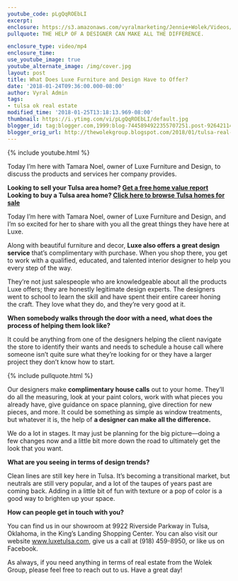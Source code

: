 ```yaml
---
youtube_code: pLgQqROEbLI
excerpt:
enclosure: https://s3.amazonaws.com/vyralmarketing/Jennie+Wolek/Videos/January+2018/Tulsa+Real+Estate+Agent-+Luxe+Is+Great+for+Products+and+Design.mp4
pullquote: THE HELP OF A DESIGNER CAN MAKE ALL THE DIFFERENCE.

enclosure_type: video/mp4
enclosure_time:
use_youtube_image: true
youtube_alternate_image: /img/cover.jpg
layout: post
title: What Does Luxe Furniture and Design Have to Offer?
date: '2018-01-24T09:36:00.000-08:00'
author: Vyral Admin
tags:
- tulsa ok real estate
modified_time: '2018-01-25T13:18:13.969-08:00'
thumbnail: https://i.ytimg.com/vi/pLgQqROEbLI/default.jpg
blogger_id: tag:blogger.com,1999:blog-7445894922355707251.post-926421145441454132
blogger_orig_url: http://thewolekgroup.blogspot.com/2018/01/tulsa-real-estate-agent-luxe-is-great-for-products-and-design.html
---
```

{% include youtube.html %}

Today I’m here with Tamara Noel, owner of Luxe Furniture and Design, to discuss the products and services her company provides.

<div class="post-cta">
<strong>Looking to sell your Tulsa area home? <a href="http://www.tulsahomevalue.com/" target="_blank">Get a free home value report</a><br>
Looking to buy a Tulsa area home? <a href="http://www.thewolekgroup.com/search-for-homes/#/-1451235678" target="_blank">Click here to browse Tulsa homes for sale</a></strong></div>

Today I’m here with Tamara Noel, owner of Luxe Furniture and Design, and I’m so excited for her to share with you all the great things they have here at Luxe.

Along with beautiful furniture and decor, **Luxe also offers a great design service** that’s complimentary with purchase. When you shop there, you get to work with a qualified, educated, and talented interior designer to help you every step of the way. 

They’re not just salespeople who are knowledgeable about all the products Luxe offers; they are honestly legitimate design experts. The designers went to school to learn the skill and have spent their entire career honing the craft. They love what they do, and they’re very good at it.

**When somebody walks through the door with a need, what does the process of helping them look like?**

It could be anything from one of the designers helping the client navigate the store to identify their wants and needs to schedule a house call where someone isn’t quite sure what they’re looking for or they have a larger project they don’t know how to start.  

{% include pullquote.html %}

Our designers make **complimentary house calls** out to your home. They’ll do all the measuring, look at your paint colors, work with what pieces you already have, give guidance on space planning, give direction for new pieces, and more. It could be something as simple as window treatments, but whatever it is, the help of **a designer can make all the difference.**

We do a lot in stages. It may just be planning for the big picture—doing a few changes now and a little bit more down the road to ultimately get the look that you want.

**What are you seeing in terms of design trends?**

Clean lines are still key here in Tulsa. It’s becoming a transitional market, but neutrals are still very popular, and a lot of the taupes of years past are coming back. Adding in a little bit of fun with texture or a pop of color is a good way to brighten up your space.

**How can people get in touch with you?**

You can find us in our showroom at 9922 Riverside Parkway in Tulsa, Oklahoma, in the King’s Landing Shopping Center. You can also visit our website www.luxetulsa.com, give us a call at (918) 459-8950, or like us on Facebook.

As always, if you need anything in terms of real estate from the Wolek Group, please feel free to reach out to us. Have a great day!
